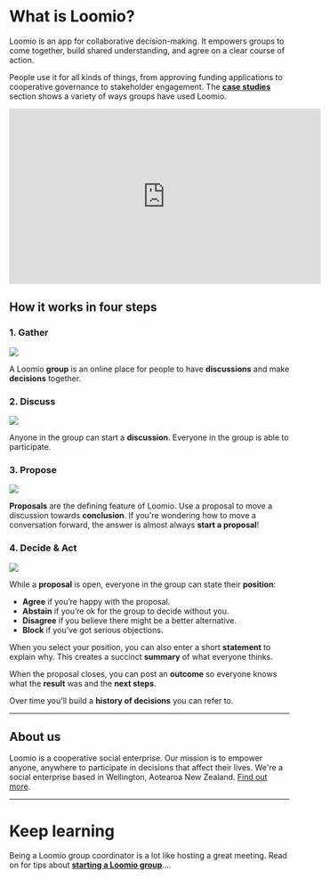 # What is Loomio?

Loomio is an app for collaborative decision-making. It empowers groups to come together, build shared understanding, and agree on a clear course of action.

People use it for all kinds of things, from approving funding applications to cooperative governance to stakeholder engagement. The **[case studies](http://loomio.school/case_studies.html)** section shows a variety of ways groups have used Loomio.

<iframe width="560" height="315" src="https://www.youtube.com/embed/CoYYNthNxOY" frameborder="0" allowfullscreen></iframe>

## How it works in four steps

### 1. Gather

![](https://i.imgur.com/0GuZDL3.png)

A Loomio **group** is an online place for people to have **discussions** and make **decisions** together.


### 2. Discuss


![](https://i.imgur.com/NYkZvjk.png)


Anyone in the group can start a **discussion**. Everyone in the group is able to participate.

### 3. Propose

![](https://i.imgur.com/niOczGK.png)

**Proposals** are the defining feature of Loomio. Use a proposal to move a discussion towards **conclusion**. If you're wondering how to move a conversation forward, the answer is almost always **start a proposal**!

### 4. Decide & Act

![](https://i.imgur.com/Nd1980L.png)

While a **proposal** is open, everyone in the group can state their **position**:

* **Agree** if you’re happy with the proposal.
* **Abstain** if you’re ok for the group to decide without you.
* **Disagree** if you believe there might be a better alternative.
* **Block** if you’ve got serious objections.

When you select your position, you can also enter a short **statement** to explain why. This creates a succinct **summary** of what everyone thinks.

When the proposal closes, you can post an **outcome** so everyone knows what the **result** was and the **next steps**.

Over time you'll build a **history of decisions** you can refer to.

---
## About us
Loomio is a cooperative social enterprise. Our mission is to empower anyone, anywhere to participate in decisions that affect their lives. We're a social enterprise based in Wellington, Aotearoa New Zealand. [Find out more](https://www.loomio.org/about).

---

# Keep learning

Being a Loomio group coordinator is a lot like hosting a great meeting. Read on for tips about [**starting a Loomio group**](getting_started.md)....
